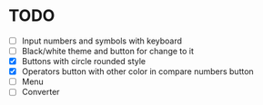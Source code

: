# TODO

- [ ] Input numbers and symbols with keyboard
- [ ] Black/white theme and button for change to it
- [x] Buttons with circle rounded style
- [x] Operators button with other color in compare numbers button
- [ ] Menu
- [ ] Converter